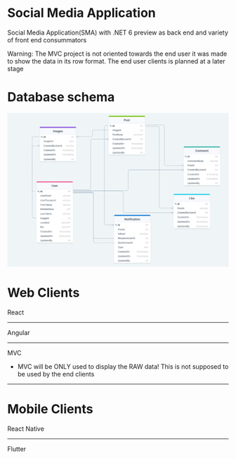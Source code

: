 # Social Media Application
Social Media Application(SMA) with .NET 6 preview as back end and variety of front end consummators

Warning: The MVC project is not oriented towards the end user it was made to show the data in its row format. 
The end user clients is planned at a later stage


# Database schema

![SocalMediaApp Database Schema Diagram](./docs/SocalMediaAppDatabaseSchemaDiagram.png)



# Web Clients


React
 
---

Angular

---

MVC

- MVC will be ONLY used to display the RAW data! This is not supposed to be used by the end clients 

---

# Mobile Clients



React Native

---

Flutter

